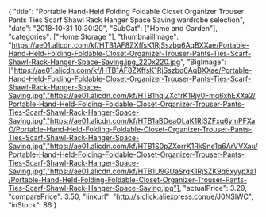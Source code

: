 {
	"title": "Portable Hand-Held Folding Foldable Closet Organizer Trouser Pants Ties Scarf Shawl Rack Hanger Space Saving wardrobe selection",
	"date": "2018-10-31 10:30:20",
	"SubCat": ["Home and Garden"],
	"categories": ["Home Storage "],
	"thumbnailImage": "https://ae01.alicdn.com/kf/HTB1AF8ZXffsK1RjSszbq6AqBXXae/Portable-Hand-Held-Folding-Foldable-Closet-Organizer-Trouser-Pants-Ties-Scarf-Shawl-Rack-Hanger-Space-Saving.jpg_220x220.jpg",
	"BigImage": ["https://ae01.alicdn.com/kf/HTB1AF8ZXffsK1RjSszbq6AqBXXae/Portable-Hand-Held-Folding-Foldable-Closet-Organizer-Trouser-Pants-Ties-Scarf-Shawl-Rack-Hanger-Space-Saving.jpg","https://ae01.alicdn.com/kf/HTB1hqlZXcfrK1Rjy0Fmq6xhEXXa2/Portable-Hand-Held-Folding-Foldable-Closet-Organizer-Trouser-Pants-Ties-Scarf-Shawl-Rack-Hanger-Space-Saving.jpg","https://ae01.alicdn.com/kf/HTB1aBDeaOLaK1RjSZFxq6ymPFXaO/Portable-Hand-Held-Folding-Foldable-Closet-Organizer-Trouser-Pants-Ties-Scarf-Shawl-Rack-Hanger-Space-Saving.jpg","https://ae01.alicdn.com/kf/HTB1S0pZXorrK1RkSne1q6ArVVXau/Portable-Hand-Held-Folding-Foldable-Closet-Organizer-Trouser-Pants-Ties-Scarf-Shawl-Rack-Hanger-Space-Saving.jpg","https://ae01.alicdn.com/kf/HTB1U9GUaSrqK1RjSZK9q6xyypXa1/Portable-Hand-Held-Folding-Foldable-Closet-Organizer-Trouser-Pants-Ties-Scarf-Shawl-Rack-Hanger-Space-Saving.jpg"],
	"actualPrice": 3.29,
	"comparePrice": 3.50,
	"linkurl": "http://s.click.aliexpress.com/e/J0NSlWC",
	"inStock": 86
}
